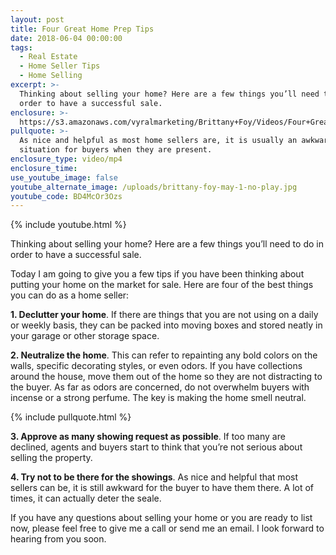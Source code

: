 ```yaml
---
layout: post
title: Four Great Home Prep Tips
date: 2018-06-04 00:00:00
tags:
  - Real Estate
  - Home Seller Tips
  - Home Selling
excerpt: >-
  Thinking about selling your home? Here are a few things you’ll need to do in
  order to have a successful sale.
enclosure: >-
  https://s3.amazonaws.com/vyralmarketing/Brittany+Foy/Videos/Four+Great+Home+Prep+Tips.mp4
pullquote: >-
  As nice and helpful as most home sellers are, it is usually an awkward
  situation for buyers when they are present.
enclosure_type: video/mp4
enclosure_time:
use_youtube_image: false
youtube_alternate_image: /uploads/brittany-foy-may-1-no-play.jpg
youtube_code: BD4McOr3Ozs
---
```


{% include youtube.html %}

Thinking about selling your home? Here are a few things you’ll need to do in order to have a successful sale.

Today I am going to give you a few tips if you have been thinking about putting your home on the market for sale. Here are four of the best things you can do as a home seller:

**1. Declutter your home**. If there are things that you are not using on a daily or weekly basis, they can be packed into moving boxes and stored neatly in your garage or other storage space.

**2. Neutralize the home**. This can refer to repainting any bold colors on the walls, specific decorating styles, or even odors. If you have collections around the house, move them out of the home so they are not distracting to the buyer. As far as odors are concerned, do not overwhelm buyers with incense or a strong perfume. The key is making the home smell neutral.

{% include pullquote.html %}

**3. Approve as many showing request as possible**. If too many are declined, agents and buyers start to think that you’re not serious about selling the property.

**4. Try not to be there for the showings**. As nice and helpful that most sellers can be, it is still awkward for the buyer to have them there. A lot of times, it can actually deter the seale.

If you have any questions about selling your home or you are ready to list now, please feel free to give me a call or send me an email. I look forward to hearing from you soon.